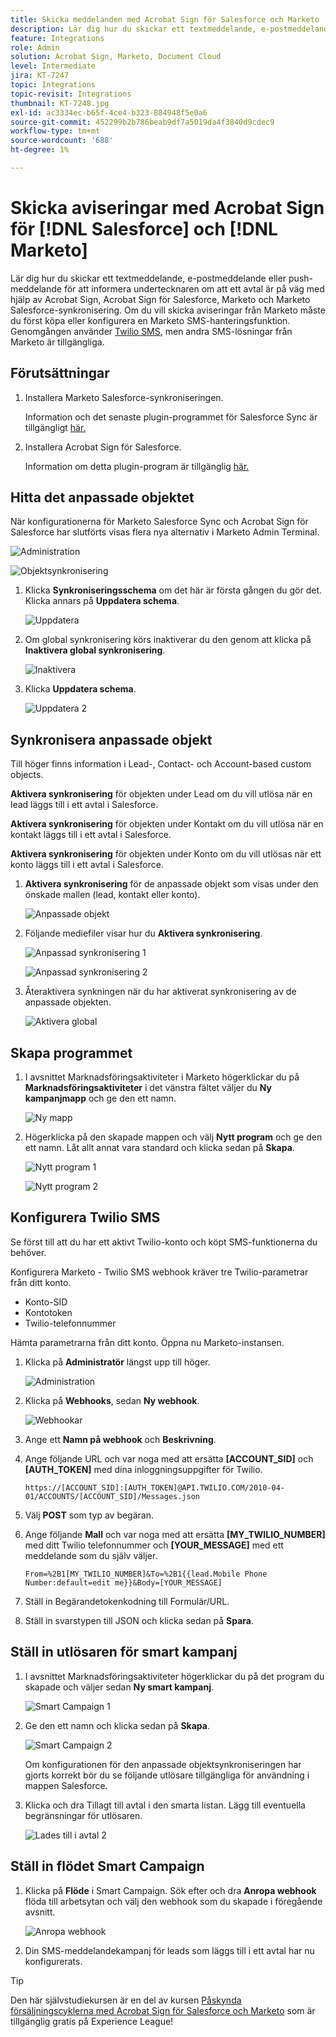 ```yaml
---
title: Skicka meddelanden med Acrobat Sign för Salesforce och Marketo
description: Lär dig hur du skickar ett textmeddelande, e-postmeddelande eller push-meddelande för att informera undertecknaren om att ett avtal är på väg
feature: Integrations
role: Admin
solution: Acrobat Sign, Marketo, Document Cloud
level: Intermediate
jira: KT-7247
topic: Integrations
topic-revisit: Integrations
thumbnail: KT-7248.jpg
exl-id: ac3334ec-b65f-4ce4-b323-884948f5e0a6
source-git-commit: 452299b2b786beab9df7a5019da4f3840d9cdec9
workflow-type: tm+mt
source-wordcount: '688'
ht-degree: 1%

---
```


# Skicka aviseringar med Acrobat Sign för [!DNL Salesforce] och [!DNL Marketo]

Lär dig hur du skickar ett textmeddelande, e-postmeddelande eller push-meddelande för att informera undertecknaren om att ett avtal är på väg med hjälp av Acrobat Sign, Acrobat Sign för Salesforce, Marketo och Marketo Salesforce-synkronisering. Om du vill skicka aviseringar från Marketo måste du först köpa eller konfigurera en Marketo SMS-hanteringsfunktion. Genomgången använder [Twilio SMS](https://launchpoint.marketo.com/twilio/twilio-sms-for-marketo/), men andra SMS-lösningar från Marketo är tillgängliga.

## Förutsättningar

1. Installera Marketo Salesforce-synkroniseringen.

   Information och det senaste plugin-programmet för Salesforce Sync är tillgängligt [här.](https://experienceleague.adobe.com/docs/marketo/using/product-docs/crm-sync/salesforce-sync/understanding-the-salesforce-sync.html)

1. Installera Acrobat Sign för Salesforce.

   Information om detta plugin-program är tillgänglig [här.](https://helpx.adobe.com/ca/sign/using/salesforce-integration-installation-guide.html)

## Hitta det anpassade objektet

När konfigurationerna för Marketo Salesforce Sync och Acrobat Sign för Salesforce har slutförts visas flera nya alternativ i Marketo Admin Terminal.

![Administration](assets/adminTab.png)

![Objektsynkronisering](assets/salesforceAdmin.png)

1. Klicka **Synkroniseringsschema** om det här är första gången du gör det. Klicka annars på **Uppdatera schema**.

   ![Uppdatera](assets/refreshSchema1.png)

1. Om global synkronisering körs inaktiverar du den genom att klicka på **Inaktivera global synkronisering**.

   ![Inaktivera](assets/disableGlobal.png)

1. Klicka **Uppdatera schema**.

   ![Uppdatera 2](assets/refreshSchema2.png)

## Synkronisera anpassade objekt

Till höger finns information i Lead-, Contact- och Account-based custom objects.

**Aktivera synkronisering** för objekten under Lead om du vill utlösa när en lead läggs till i ett avtal i Salesforce.

**Aktivera synkronisering** för objekten under Kontakt om du vill utlösa när en kontakt läggs till i ett avtal i Salesforce.

**Aktivera synkronisering** för objekten under Konto om du vill utlösas när ett konto läggs till i ett avtal i Salesforce.

1. **Aktivera synkronisering** för de anpassade objekt som visas under den önskade mallen (lead, kontakt eller konto).

   ![Anpassade objekt](assets/customObjects.png)

1. Följande mediefiler visar hur du **Aktivera synkronisering**.

   ![Anpassad synkronisering 1](assets/customObjectSync1.png)

   ![Anpassad synkronisering 2](assets/customObjectSync2.png)

1. Återaktivera synkningen när du har aktiverat synkronisering av de anpassade objekten.

   ![Aktivera global](assets/enableGlobal.png)

## Skapa programmet

1. I avsnittet Marknadsföringsaktiviteter i Marketo högerklickar du på **Marknadsföringsaktiviteter** i det vänstra fältet väljer du **Ny kampanjmapp** och ge den ett namn.

   ![Ny mapp](assets/newFolder.png)

1. Högerklicka på den skapade mappen och välj **Nytt program** och ge den ett namn. Låt allt annat vara standard och klicka sedan på **Skapa**.

   ![Nytt program 1](assets/newProgram1.png)

   ![Nytt program 2](assets/newProgram2.png)

## Konfigurera Twilio SMS

Se först till att du har ett aktivt Twilio-konto och köpt SMS-funktionerna du behöver.

Konfigurera Marketo - Twilio SMS webhook kräver tre Twilio-parametrar från ditt konto.

- Konto-SID
- Kontotoken
- Twilio-telefonnummer

Hämta parametrarna från ditt konto. Öppna nu Marketo-instansen.

1. Klicka på **Administratör** längst upp till höger.

   ![Administration](assets/adminTab.png)

1. Klicka på **Webhooks**, sedan **Ny webhook**.

   ![Webhookar](assets/webhooks.png)

1. Ange ett **Namn på webhook** och **Beskrivning**.

1. Ange följande URL och var noga med att ersätta **[ACCOUNT_SID]** och **[AUTH_TOKEN]** med dina inloggningsuppgifter för Twilio.

   ```
   https://[ACCOUNT_SID]:[AUTH_TOKEN]@API.TWILIO.COM/2010-04-01/ACCOUNTS/[ACCOUNT_SID]/Messages.json
   ```

1. Välj **POST** som typ av begäran.

1. Ange följande **Mall** och var noga med att ersätta **[MY_TWILIO_NUMBER]** med ditt Twilio telefonnummer och **[YOUR_MESSAGE]** med ett meddelande som du själv väljer.

   ```
   From=%2B1[MY_TWILIO_NUMBER]&To=%2B1{{lead.Mobile Phone Number:default=edit me}}&Body=[YOUR_MESSAGE]
   ```

1. Ställ in Begärandetokenkodning till Formulär/URL.

1. Ställ in svarstypen till JSON och klicka sedan på **Spara**.

## Ställ in utlösaren för smart kampanj

1. I avsnittet Marknadsföringsaktiviteter högerklickar du på det program du skapade och väljer sedan **Ny smart kampanj**.

   ![Smart Campaign 1](assets/smartCampaign1.png)

1. Ge den ett namn och klicka sedan på **Skapa**.

   ![Smart Campaign 2](assets/smartCampaign3.png)

   Om konfigurationen för den anpassade objektsynkroniseringen har gjorts korrekt bör du se följande utlösare tillgängliga för användning i mappen Salesforce.

1. Klicka och dra Tillagt till avtal i den smarta listan. Lägg till eventuella begränsningar för utlösaren.

   ![Lades till i avtal 2](assets/addedToAgreement2.png)

## Ställ in flödet Smart Campaign

1. Klicka på **Flöde** i Smart Campaign. Sök efter och dra **Anropa webhook** flöda till arbetsytan och välj den webhook som du skapade i föregående avsnitt.

   ![Anropa webhook](assets/callWebhook.png)

1. Din SMS-meddelandekampanj för leads som läggs till i ett avtal har nu konfigurerats.

>[!TIP]
>
>Den här självstudiekursen är en del av kursen [Påskynda försäljningscyklerna med Acrobat Sign för Salesforce och Marketo](https://experienceleague.adobe.com/?recommended=Sign-U-1-2021.1) som är tillgänglig gratis på Experience League!